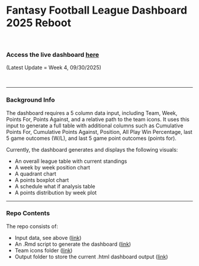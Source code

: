 # Fantasy Football League Dashboard 2025 Reboot

<br>

### Access the live dashboard [here](https://edenaxe.github.io/FFL-Dash-2025/Output/FFL_Dash.html)
(Latest Update = Week 4, 09/30/2025)

<br> 

-------------------------------------------

### Background Info

The dashboard requires a 5 column data input, including Team, Week, Points For, Points Against, and a relative path to the team icons. It uses this input to generate a full table with additional columns such as Cumulative Points For, Cumulative Points Against, Position, All Play Win Percentage, last 5 game outcomes (W/L), and last 5 game point outcomes (points for). 

Currently, the dashboard generates and displays the following visuals: 
- An overall league table with current standings 
- A week by week position chart  
- A quadrant chart 
- A points boxplot chart
- A schedule what if analysis table
- A points distribution by week plot

-------------------------------------------

### Repo Contents

The repo consists of: 
- Input data, see above ([link](https://github.com/edenaxe/FFL-Dash-2025/blob/main/FFL_Data.xlsx))
- An .Rmd script to generate the dashboard ([link](https://github.com/edenaxe/FFL-Dash-2025/blob/main/FFL_Dash.Rmd))
- Team icons folder ([link](https://github.com/edenaxe/FFL-Dash-2025/tree/main/Team%20Icons))
- Output folder to store the current .html dashboard output ([link](https://github.com/edenaxe/FFL-Dash-2025/tree/main/Output))
